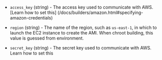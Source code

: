<!-- Code generated from the comments of the AccessConfig struct in builder/amazon/common/access_config.go; DO NOT EDIT MANUALLY -->

-   `access_key` (string) - The access key used to communicate with AWS. [Learn how  to set
this] (/docs/builders/amazon.html#specifying-amazon-credentials)

-   `region` (string) - The name of the region, such as `us-east-1`, in which
to launch the EC2 instance to create the AMI.
When chroot building, this value is guessed from environment.

-   `secret_key` (string) - The secret key used to communicate with AWS. Learn
how to set this
